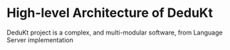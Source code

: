 # High-level Architecture of DeduKt
DeduKt project is a complex, and multi-modular software, from Language Server implementation
